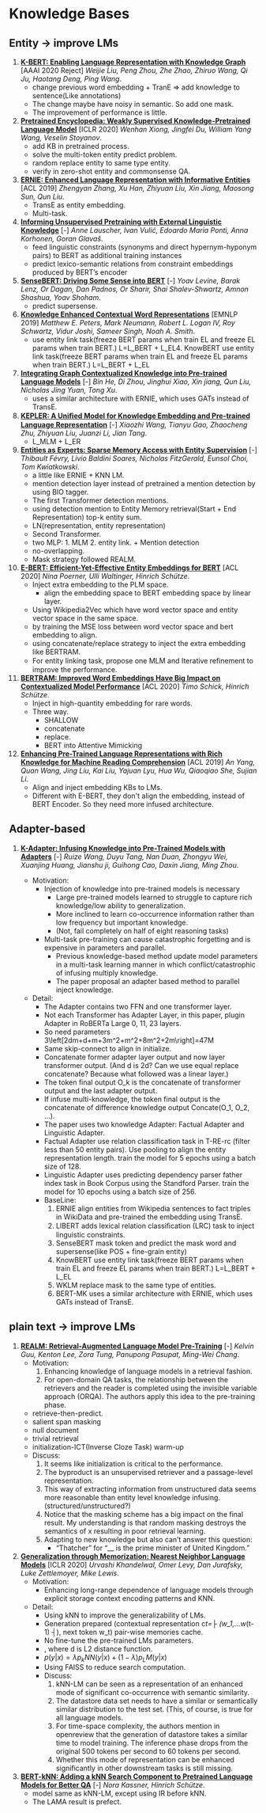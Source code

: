 # Knowledge Bases

## Entity -> improve LMs

1. [**K-BERT: Enabling Language Representation with Knowledge Graph**](https://github.com/iofu728/PaperRead/blob/master/paper/NLP/KnowledgeBases/K-BERT.pdf) [AAAI 2020 Reject] _Weijie Liu, Peng Zhou, Zhe Zhao, Zhiruo Wang, Qi Ju, Haotang Deng, Ping Wang_.
   - change previous word embedding + TranE => add knowledge to sentence(Like annotations)
   - The change maybe have noisy in semantic. So add one mask.
   - The improvement of performance is little.
2. [**Pretrained Encyclopedia: Weakly Supervised Knowledge-Pretrained Language Model**](https://github.com/iofu728/PaperRead/blob/master/paper/NLP/NER/PredictingDSusingDistantSupervisionFromSentiment.pdf) [ICLR 2020] _Wenhan Xiong, Jingfei Du, William Yang Wang, Veselin Stoyanov_.
   - add KB in pretrained process.
   - solve the multi-token entity predict problem.
   - random replace entity to same type entity.
   - verify in zero-shot entity and commonsense QA.
3. [**ERNIE: Enhanced Language Representation with Informative Entities**](https://github.com/iofu728/PaperRead/blob/master/paper/NLP/KnowledgeBases/ERNIE.pdf) [ACL 2019] _Zhengyan Zhang, Xu Han, Zhiyuan Liu, Xin Jiang, Maosong Sun, Qun Liu_.
   - TransE as entity embedding.
   - Multi-task.
4. [**Informing Unsupervised Pretraining with External Linguistic Knowledge**](https://github.com/iofu728/PaperRead/blob/master/paper/NLP/KnowledgeBases/LIBERT.pdf) [-] _Anne Lauscher, Ivan Vulić, Edoardo Maria Ponti, Anna Korhonen, Goran Glavaš_.
   - feed linguistic constraints (synonyms and direct hypernym-hyponym pairs) to BERT as additional training instances
   - predict lexico-semantic relations from constraint embeddings produced by BERT’s encoder
5. [**SenseBERT: Driving Some Sense into BERT**](https://github.com/iofu728/PaperRead/blob/master/paper/NLP/KnowledgeBases/SenseBERT.pdf) [-] _Yoav Levine, Barak Lenz, Or Dagan, Dan Padnos, Or Sharir, Shai Shalev-Shwartz, Amnon Shashua, Yoav Shoham_.
   - predict supersense.
6. [**Knowledge Enhanced Contextual Word Representations**](https://github.com/iofu728/PaperRead/blob/master/paper/NLP/KnowledgeBases/KnowBert.pdf) [EMNLP 2019] _Matthew E. Peters, Mark Neumann, Robert L. Logan IV, Roy Schwartz, Vidur Joshi, Sameer Singh, Noah A. Smith_.
   - use entity link task(freeze BERT params when train EL and freeze EL params when train BERT.) L=L_BERT + L_EL4. KnowBERT use entity link task(freeze BERT params when train EL and freeze EL params when train BERT.) L=L_BERT + L_EL
7. [**Integrating Graph Contextualized Knowledge into Pre-trained Language Models**](https://github.com/iofu728/PaperRead/blob/master/paper/NLP/KnowledgeBases/BERT-MK.pdf) [-] _Bin He, Di Zhou, Jinghui Xiao, Xin jiang, Qun Liu, Nicholas Jing Yuan, Tong Xu_.
   - uses a similar architecture with ERNIE, which uses GATs instead of TransE.
8. [**KEPLER: A Uniﬁed Model for Knowledge Embedding and Pre-trained Language Representation**](https://github.com//iofu728/PaperRead/blob/master/paper/NLP/KnowledgeBases/KEPLER.pdf) [-] _Xiaozhi Wang, Tianyu Gao, Zhaocheng Zhu, Zhiyuan Liu, Juanzi Li, Jian Tang_.
   - L_MLM + L_ER
9. [**Entities as Experts: Sparse Memory Access with Entity Supervision**](https://github.com/iofu728/PaperRead/blob/master/paper/NLP/KnowledgeBases/EntitiesasExperts.pdf) [-] _Thibault Févry, Livio Baldini Soares, Nicholas FitzGerald, Eunsol Choi, Tom Kwiatkowski_.
   - a little like ERNIE + KNN LM.
   - mention detection layer instead of pretrained a mention detection by using BIO tagger.
   - The first Transformer detection mentions.
   - using detection mention to Entity Memory retrieval(Start + End Representation) top-k entity sum.
   - LN(representation, entity representation)
   - Second Transformer.
   - two MLP: 1. MLM 2. entity link. + Mention detection
   - no-overlapping.
   - Mask strategy followed REALM.
10. [**E-BERT: Efficient-Yet-Effective Entity Embeddings for BERT**](https://github.com/iofu728/PaperRead/blob/master/paper/NLP/KnowledgeBases/E-BERT.pdf) [ACL 2020] _Nina Poerner, Ulli Waltinger, Hinrich Schütze_.
    - Inject extra embedding to the PLM space.
      - align the embedding space to BERT embedding space by linear layer.
    - Using Wikipedia2Vec which have word vector space and entity vector space in the same space.
    - by training the MSE loss between word vector space and bert embedding to align.
    - using concatenate/replace strategy to inject the extra embedding like BERTRAM.
    - For entity linking task, propose one MLM and Iterative reﬁnement to improve the performance.
11. [**BERTRAM: Improved Word Embeddings Have Big Impact on Contextualized Model Performance**](https://github.com/iofu728/PaperRead/blob/master/paper/NLP/KnowledgeBases/BERTRAM.pdf) [ACL 2020] _Timo Schick, Hinrich Schütze_.
    - Inject in high-quantity embedding for rare words.
    - Three way.
      - SHALLOW
      - concatenate
      - replace.
      - BERT into Attentive Mimicking
12. [**Enhancing Pre-Trained Language Representations with Rich Knowledge for Machine Reading Comprehension**](https://github.com/iofu728/PaperRead/blob/master/paper/NLP/KnowledgeBases/KT-BERT.pdf) [ACL 2019] _An Yang, Quan Wang, Jing Liu, Kai Liu, Yajuan Lyu, Hua Wu, Qiaoqiao She, Sujian Li_.
    - Align and inject embedding KBs to LMs.
    - Different with E-BERT, they don't align the embedding, instead of BERT Encoder. So they need more infused architecture.

## Adapter-based

1. [**K-Adapter: Infusing Knowledge into Pre-Trained Models with Adapters**](https://github.com/iofu728/PaperRead/blob/master/paper/NLP/KnowledgeBases/K-Adapter.pdf) [-] _Ruize Wang, Duyu Tang, Nan Duan, Zhongyu Wei, Xuanjing Huang, Jianshu ji, Guihong Cao, Daxin Jiang, Ming Zhou_.

   - Motivation:
     - Injection of knowledge into pre-trained models is necessary
       - Large pre-trained models learned to struggle to capture rich knowledge/low ability to generalization.
       - More inclined to learn co-occurrence information rather than low frequency but important knowledge.
       - (Not, fail completely on half of eight reasoning tasks)
     - Multi-task pre-training can cause catastrophic forgetting and is expensive in parameters and parallel.
       - Previous knowledge-based method update model parameters in a multi-task learning manner in which conflict/catastrophic of infusing multiply knowledge.
       - The paper proposal an adapter based method to parallel inject knowledge.
   - Detail:
     - The Adapter contains two FFN and one transformer layer.
     - Not each Transformer has Adapter Layer, in this paper, plugin Adapter in RoBERTa Large 0, 11, 23 layers.
     - So need parameters 3\left[2dm+d+m+3m^2+m^2+8m^2+2m\right]=47M
     - Same skip-connect to align in initialize.
     - Concatenate former adapter layer output and now layer transformer output. (And d is 2d? Can we use equal replace concatenate? Because what followed was a linear layer.)
     - The token final output O_k is the concatenate of transformer output and the last adapter output.
     - If infuse multi-knowledge, the token final output is the concatenate of difference knowledge output Concate(O_1, O_2, …).
     - The paper uses two knowledge Adapter: Factual Adapter and Linguistic Adapter.
     - Factual Adapter use relation classification task in T-RE-rc (filter less than 50 entity pairs). Use pooling to align the entity representation length. train the model for 5 epochs using a batch size of 128.
     - Linguistic Adapter uses predicting dependency parser father index task in Book Corpus using the Standford Parser. train the model for 10 epochs using a batch size of 256.
     - BaseLine:
       1. ERNIE align entities from Wikipedia sentences to fact triples in WikiData and pre-trained the embedding using TransE.
       2. LIBERT adds lexical relation classiﬁcation (LRC) task to inject linguistic constraints.
       3. SenseBERT mask token and predict the mask word and supersense(like POS + fine-grain entity)
       4. KnowBERT use entity link task(freeze BERT params when train EL and freeze EL params when train BERT.) L=L_BERT + L_EL
       5. WKLM replace mask to the same type of entities.
       6. BERT-MK uses a similar architecture with ERNIE, which uses GATs instead of TransE.

## plain text -> improve LMs

1. [**REALM: Retrieval-Augmented Language Model Pre-Training**](https://github.com/iofu728/PaperRead/blob/master/paper/NLP/Bertology/REALM.pdf) [-] _Kelvin Guu, Kenton Lee, Zora Tung, Panupong Pasupat, Ming-Wei Chang_.
   - Motivation:
     1. Enhancing knowledge of language models in a retrieval fashion.
     2. For open-domain QA tasks, the relationship between the retrievers and the reader is completed using the invisible variable approach (ORQA). The authors apply this idea to the pre-training phase.
   - retrieve-then-predict.
   - salient span masking
   - null document
   - trivial retrieval
   - initialization-ICT(Inverse Cloze Task) warm-up
   - Discuss:
     1. It seems like initialization is critical to the performance.
     2. The byproduct is an unsupervised retriever and a passage-level representation.
     3. This way of extracting information from unstructured data seems more reasonable than entity level knowledge infusing. (structured/unstructured?)
     4. Notice that the masking scheme has a big impact on the final result. My understanding is that random masking destroys the semantics of x resulting in poor retrieval learning.
     5. Adapting to new knowledge but also can’t answer this question:
        - “Thatcher” for “\_\_ is the prime minister of United Kingdom.”
2. [**Generalization through Memorization: Nearest Neighbor Language Models**](https://github.com/iofu728/PaperRead/blob/master/paper/NLP/KnowledgeBases/KNNLM.pdf) [ICLR 2020] _Urvashi Khandelwal, Omer Levy, Dan Jurafsky, Luke Zettlemoyer, Mike Lewis_.
   - Motivation:
     - Enhancing long-range dependence of language models through explicit storage context encoding patterns and KNN.
   - Detail:
     - Using kNN to improve the generalizability of LMs.
     - Generation prepared (contextual representation c*t=├ (w_1,…w*(t-1) ┤), next token w_t) pair-wise memories cache.
     - No fine-tune the pre-trained LMs parameters.
     - , where d is L2 distance function.
     - $p(y | x)=λp_kNN (y | x)+(1-λ)p_LM (y | x)$
     - Using FAISS to reduce search computation.
     - Discuss:
       1. kNN-LM can be seen as a representation of an enhanced mode of significant co-occurrence with semantic similarity.
       2. The datastore data set needs to have a similar or semantically similar distribution to the test set. (This, of course, is true for all language models.
       3. For time-space complexity, the authors mention in openreview that the generation of datastore takes a similar time to model training. The inference phase drops from the original 500 tokens per second to 60 tokens per second.
       4. Whether this mode of representation can be enhanced significantly in other downstream tasks is still missing.
3. [**BERT-kNN: Adding a kNN Search Component to Pretrained Language Models for Better QA**](https://github.com/iofu728/PaperRead/blob/master/paper/NLP/KnowledgeBases/BERT-kNN.pdf) [-] _Nora Kassner, Hinrich Schütze_.
   - model same as kNN-LM, except using IR before kNN.
   - The LAMA result is prefect.
